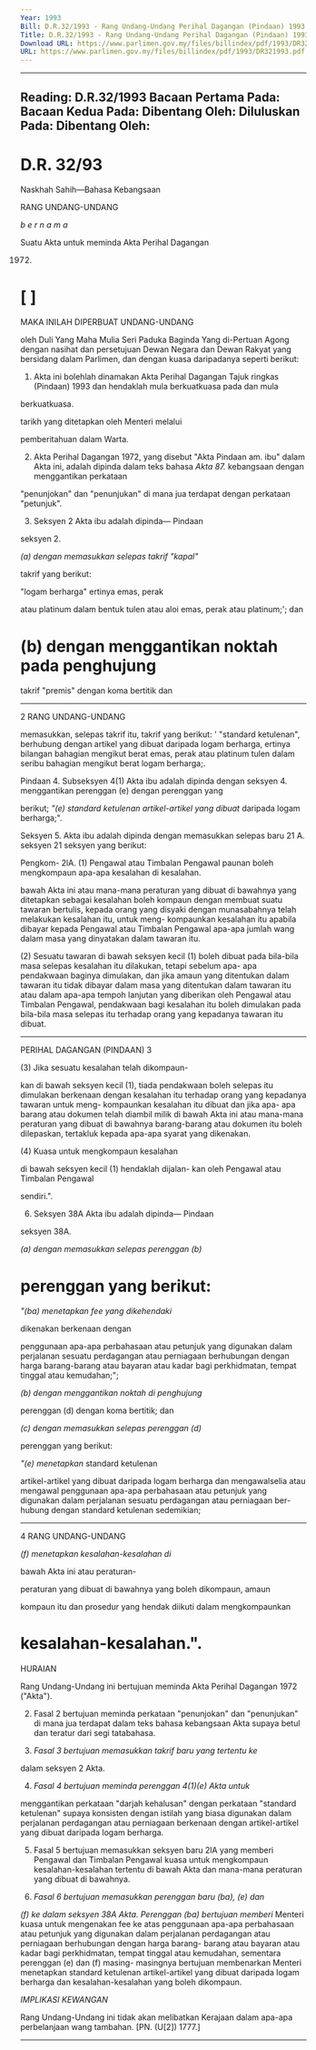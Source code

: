 ```yaml
---
Year: 1993
Bill: D.R.32/1993 - Rang Undang-Undang Perihal Dagangan (Pindaan) 1993 (Lulus)
Title: D.R.32/1993 - Rang Undang-Undang Perihal Dagangan (Pindaan) 1993 (Lulus)
Download URL: https://www.parlimen.gov.my/files/billindex/pdf/1993/DR321993.pdf
URL: https://www.parlimen.gov.my/files/billindex/pdf/1993/DR321993.pdf
---
```

---
Reading:
D.R.32/1993
Bacaan Pertama Pada:
Bacaan Kedua Pada:
Dibentang Oleh:
Diluluskan Pada:
Dibentang Oleh:
---

# D.R. 32/93

Naskhah Sahih—Bahasa Kebangsaan

RANG UNDANG-UNDANG

_b e r n a m a_

Suatu Akta untuk meminda Akta Perihal Dagangan

1972.

# [ ]

MAKA INILAH DIPERBUAT UNDANG-UNDANG

oleh Duli Yang Maha Mulia Seri Paduka Baginda Yang
di-Pertuan Agong dengan nasihat dan persetujuan
Dewan Negara dan Dewan Rakyat yang bersidang dalam
Parlimen, dan dengan kuasa daripadanya seperti berikut:

1. Akta ini bolehlah dinamakan Akta Perihal Dagangan Tajuk ringkas
(Pindaan) 1993 dan hendaklah mula berkuatkuasa pada dan mula

berkuatkuasa.

tarikh yang ditetapkan oleh Menteri melalui

pemberitahuan dalam Warta.

2. Akta Perihal Dagangan 1972, yang disebut "Akta Pindaan am.
ibu" dalam Akta ini, adalah dipinda dalam teks bahasa _Akta 87._
kebangsaan dengan menggantikan perkataan

"penunjokan" dan "penunjukan" di mana jua terdapat
dengan perkataan "petunjuk".

3. Seksyen 2 Akta ibu adalah dipinda— Pindaan

seksyen 2.

_(a) dengan memasukkan selepas takrif "kapal"_

takrif yang berikut:

"logam berharga" ertinya emas, perak

atau platinum dalam bentuk tulen atau aloi
emas, perak atau platinum;'; dan

# (b) dengan menggantikan noktah pada penghujung

takrif "premis" dengan koma bertitik dan


-----

2 RANG UNDANG-UNDANG

memasukkan, selepas takrif itu, takrif yang
berikut:
' "standard ketulenan", berhubung dengan
artikel yang dibuat daripada logam berharga,
ertinya bilangan bahagian mengikut berat
emas, perak atau platinum tulen dalam
seribu bahagian mengikut berat logam
berharga;.

Pindaan 4. Subseksyen 4(1) Akta ibu adalah dipinda dengan
seksyen 4. menggantikan perenggan (e) dengan perenggan yang

berikut;
_"(e) standard ketulenan artikel-artikel yang dibuat_
daripada logam berharga;".

Seksyen 5. Akta ibu adalah dipinda dengan memasukkan selepas
baru 21 A. seksyen 21 seksyen yang berikut:

Pengkom- 2lA. (1) Pengawal atau Timbalan Pengawal
paunan boleh mengkompaun apa-apa kesalahan di
kesalahan.

bawah Akta ini atau mana-mana peraturan
yang dibuat di bawahnya yang ditetapkan
sebagai kesalahan boleh kompaun dengan
membuat suatu tawaran bertulis, kepada orang
yang disyaki dengan munasabahnya telah
melakukan kesalahan itu, untuk meng-
kompaunkan kesalahan itu apabila dibayar
kepada Pengawal atau Timbalan Pengawal
apa-apa jumlah wang dalam masa yang
dinyatakan dalam tawaran itu.

(2) Sesuatu tawaran di bawah seksyen kecil
(1) boleh dibuat pada bila-bila masa selepas
kesalahan itu dilakukan, tetapi sebelum apa-
apa pendakwaan baginya dimulakan, dan jika
amaun yang ditentukan dalam tawaran itu tidak
dibayar dalam masa yang ditentukan dalam
tawaran itu atau dalam apa-apa tempoh
lanjutan yang diberikan oleh Pengawal atau
Timbalan Pengawal, pendakwaan bagi
kesalahan itu boleh dimulakan pada bila-bila
masa selepas itu terhadap orang yang
kepadanya tawaran itu dibuat.


-----

PERIHAL DAGANGAN (PINDAAN) 3

(3) Jika sesuatu kesalahan telah dikompaun-

kan di bawah seksyen kecil (1), tiada
pendakwaan boleh selepas itu dimulakan
berkenaan dengan kesalahan itu terhadap orang
yang kepadanya tawaran untuk meng-
kompaunkan kesalahan itu dibuat dan jika apa-
apa barang atau dokumen telah diambil milik
di bawah Akta ini atau mana-mana peraturan
yang dibuat di bawahnya barang-barang atau
dokumen itu boleh dilepaskan, tertakluk
kepada apa-apa syarat yang dikenakan.

(4) Kuasa untuk mengkompaun kesalahan

di bawah seksyen kecil (1) hendaklah dijalan-
kan oleh Pengawal atau Timbalan Pengawal

sendiri.".

6. Seksyen 38A Akta ibu adalah dipinda— Pindaan

seksyen 38A.

_(a) dengan memasukkan selepas perenggan (b)_

# perenggan yang berikut:

_"(ba) menetapkan fee yang dikehendaki_

dikenakan berkenaan dengan

penggunaan apa-apa perbahasaan
atau petunjuk yang digunakan dalam
perjalanan sesuatu perdagangan atau
perniagaan berhubungan dengan
harga barang-barang atau bayaran
atau kadar bagi perkhidmatan, tempat
tinggal atau kemudahan;";

_(b) dengan menggantikan noktah di penghujung_

perenggan (d) dengan koma bertitik; dan

_(c) dengan memasukkan selepas perenggan (d)_

perenggan yang berikut:

_"(e) menetapkan_ standard ketulenan

artikel-artikel yang dibuat daripada
logam berharga dan mengawalselia
atau mengawal penggunaan apa-apa
perbahasaan atau petunjuk yang
digunakan dalam perjalanan sesuatu
perdagangan atau perniagaan ber-
hubung dengan standard ketulenan
sedemikian;


-----

4 RANG UNDANG-UNDANG

_(f) menetapkan kesalahan-kesalahan di_

bawah Akta ini atau peraturan-

peraturan yang dibuat di bawahnya
yang boleh dikompaun, amaun

kompaun itu dan prosedur yang hendak
diikuti dalam mengkompaunkan

# kesalahan-kesalahan.".

HURAIAN

Rang Undang-Undang ini bertujuan meminda Akta Perihal
Dagangan 1972 ("Akta").

2. Fasal 2 bertujuan meminda perkataan "penunjokan" dan
"penunjukan" di mana jua terdapat dalam teks bahasa kebangsaan
Akta supaya betul dan teratur dari segi tatabahasa.

3. _Fasal 3 bertujuan memasukkan takrif baru yang tertentu ke_

dalam seksyen 2 Akta.

4. _Fasal 4 bertujuan meminda perenggan 4(1)(e) Akta untuk_

menggantikan perkataan "darjah kehalusan" dengan perkataan
"standard ketulenan" supaya konsisten dengan istilah yang biasa
digunakan dalam perjalanan perdagangan atau perniagaan
berkenaan dengan artikel-artikel yang dibuat daripada logam
berharga.

5. Fasal 5 bertujuan memasukkan seksyen baru 2lA yang
memberi Pengawal dan Timbalan Pengawal kuasa untuk
mengkompaun kesalahan-kesalahan tertentu di bawah Akta dan
mana-mana peraturan yang dibuat di bawahnya.

6. _Fasal 6 bertujuan memasukkan perenggan baru (ba), (e) dan_

_(f) ke dalam seksyen 38A Akta. Perenggan (ba) bertujuan memberi_
Menteri kuasa untuk mengenakan fee ke atas penggunaan apa-apa
perbahasaan atau petunjuk yang digunakan dalam perjalanan
perdagangan atau perniagaan berhubungan dengan harga barang-
barang atau bayaran atau kadar bagi perkhidmatan, tempat tinggal
atau kemudahan, sementara perenggan (e) dan (f) masing-
masingnya bertujuan membenarkan Menteri menetapkan standard
ketulenan artikel-artikel yang dibuat daripada logam berharga dan
kesalahan-kesalahan yang boleh dikompaun.

_IMPLIKASI_ _KEWANGAN_

Rang Undang-Undang ini tidak akan melibatkan Kerajaan dalam
apa-apa perbelanjaan wang tambahan. [PN. (U[2]) 1777.]


-----

